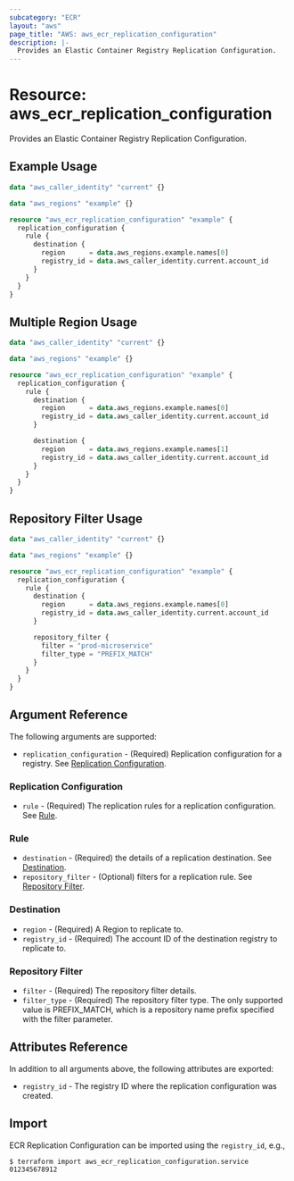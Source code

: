 ```yaml
---
subcategory: "ECR"
layout: "aws"
page_title: "AWS: aws_ecr_replication_configuration"
description: |-
  Provides an Elastic Container Registry Replication Configuration.
---
```


# Resource: aws_ecr_replication_configuration

Provides an Elastic Container Registry Replication Configuration.

## Example Usage

```terraform
data "aws_caller_identity" "current" {}

data "aws_regions" "example" {}

resource "aws_ecr_replication_configuration" "example" {
  replication_configuration {
    rule {
      destination {
        region      = data.aws_regions.example.names[0]
        registry_id = data.aws_caller_identity.current.account_id
      }
    }
  }
}
```

## Multiple Region Usage

```terraform
data "aws_caller_identity" "current" {}

data "aws_regions" "example" {}

resource "aws_ecr_replication_configuration" "example" {
  replication_configuration {
    rule {
      destination {
        region      = data.aws_regions.example.names[0]
        registry_id = data.aws_caller_identity.current.account_id
      }

      destination {
        region      = data.aws_regions.example.names[1]
        registry_id = data.aws_caller_identity.current.account_id
      }
    }
  }
}
```

## Repository Filter Usage

```terraform
data "aws_caller_identity" "current" {}

data "aws_regions" "example" {}

resource "aws_ecr_replication_configuration" "example" {
  replication_configuration {
    rule {
      destination {
        region      = data.aws_regions.example.names[0]
        registry_id = data.aws_caller_identity.current.account_id
      }

      repository_filter {
        filter = "prod-microservice"
        filter_type = "PREFIX_MATCH"
      }
    }
  }
}
```

## Argument Reference

The following arguments are supported:

* `replication_configuration` - (Required) Replication configuration for a registry. See [Replication Configuration](#replication-configuration).

### Replication Configuration

* `rule` - (Required) The replication rules for a replication configuration. See [Rule](#rule).

### Rule

* `destination` - (Required) the details of a replication destination. See [Destination](#destination).
* `repository_filter` - (Optional) filters for a replication rule. See [Repository Filter](#repository-filter).

### Destination

* `region` - (Required) A Region to replicate to.
* `registry_id` - (Required) The account ID of the destination registry to replicate to.

### Repository Filter
* `filter` - (Required) The repository filter details.
* `filter_type` - (Required) The repository filter type. The only supported value is PREFIX_MATCH, which is a repository name prefix specified with the filter parameter.


## Attributes Reference

In addition to all arguments above, the following attributes are exported:

* `registry_id` - The registry ID where the replication configuration was created.

## Import

ECR Replication Configuration can be imported using the `registry_id`, e.g.,

```
$ terraform import aws_ecr_replication_configuration.service 012345678912
```
